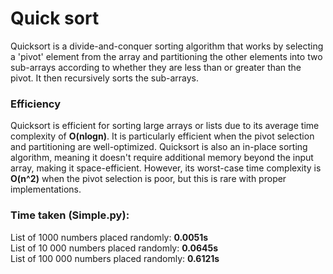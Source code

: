 # Quick sort
Quicksort is a divide-and-conquer sorting algorithm that works by selecting a 'pivot' element from the array and partitioning the other elements into two sub-arrays according to whether they are less than or greater than the pivot. It then recursively sorts the sub-arrays.

### Efficiency
Quicksort is efficient for sorting large arrays or lists due to its average time complexity of **O(nlogn)**. It is particularly efficient when the pivot selection and partitioning are well-optimized. Quicksort is also an in-place sorting algorithm, meaning it doesn't require additional memory beyond the input array, making it space-efficient. However, its worst-case time complexity is **O(n^2)** when the pivot selection is poor, but this is rare with proper implementations.

### Time taken (Simple.py):
List of 1000 numbers placed randomly: **0.0051s**  
List of 10 000 numbers placed randomly: **0.0645s**  
List of 100 000 numbers placed randomly: **0.6121s**




